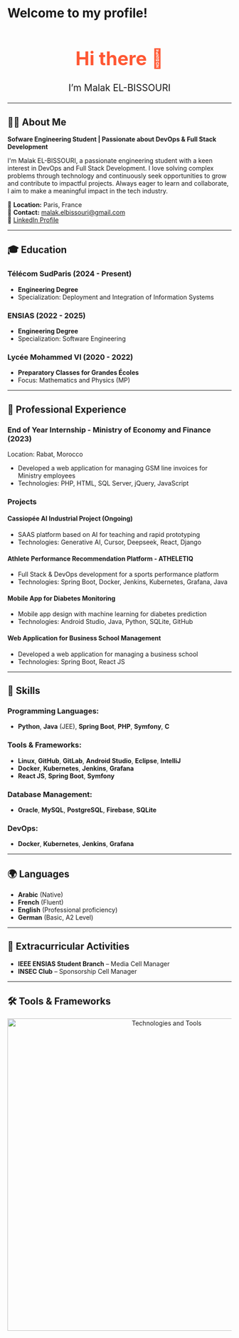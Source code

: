 # Welcome to my profile!

<div align="center">
  <h1 style="color: #FF5733; font-size: 3em;">Hi there 👋</h1>
  <p style="font-size: 1.5em;">I’m Malak EL-BISSOURI</p>
</div>

---
  
## 👩‍💻 About Me

**Sofware Engineering Student | Passionate about DevOps & Full Stack Development**  

I'm Malak EL-BISSOURI, a passionate engineering student with a keen interest in DevOps and Full Stack Development. I love solving complex problems through technology and continuously seek opportunities to grow and contribute to impactful projects. Always eager to learn and collaborate, I aim to make a meaningful impact in the tech industry.

📍 **Location:** Paris, France  
📧 **Contact:** malak.elbissouri@gmail.com  
🔗 [LinkedIn Profile](https://www.linkedin.com/in/malak-el-bissouri-9b764a255/)

---

## 🎓 Education

### Télécom SudParis (2024 - Present)  
- **Engineering Degree**  
- Specialization: Deployment and Integration of Information Systems

### ENSIAS (2022 - 2025)  
- **Engineering Degree**  
- Specialization: Software Engineering

### Lycée Mohammed VI (2020 - 2022)  
- **Preparatory Classes for Grandes Écoles**  
- Focus: Mathematics and Physics (MP)

---

## 💼 Professional Experience

### **End of Year Internship** - Ministry of Economy and Finance (2023)  
Location: Rabat, Morocco  
- Developed a web application for managing GSM line invoices for Ministry employees  
- Technologies: PHP, HTML, SQL Server, jQuery, JavaScript

### **Projects**

#### **Cassiopée AI Industrial Project** (Ongoing)  
- SAAS platform based on AI for teaching and rapid prototyping  
- Technologies: Generative AI, Cursor, Deepseek, React, Django

#### **Athlete Performance Recommendation Platform - ATHELETIQ**  
- Full Stack & DevOps development for a sports performance platform  
- Technologies: Spring Boot, Docker, Jenkins, Kubernetes, Grafana, Java

#### **Mobile App for Diabetes Monitoring**  
- Mobile app design with machine learning for diabetes prediction  
- Technologies: Android Studio, Java, Python, SQLite, GitHub

#### **Web Application for Business School Management**  
- Developed a web application for managing a business school  
- Technologies: Spring Boot, React JS

---

## 🔧 Skills

### Programming Languages:
- **Python**, **Java** (JEE), **Spring Boot**, **PHP**, **Symfony**, **C**

### Tools & Frameworks:
- **Linux**, **GitHub**, **GitLab**, **Android Studio**, **Eclipse**, **IntelliJ**  
- **Docker**, **Kubernetes**, **Jenkins**, **Grafana**  
- **React JS**, **Spring Boot**, **Symfony**

### Database Management:
- **Oracle**, **MySQL**, **PostgreSQL**, **Firebase**, **SQLite**

### DevOps:
- **Docker**, **Kubernetes**, **Jenkins**, **Grafana**

---

## 🌍 Languages

- **Arabic** (Native)  
- **French** (Fluent)  
- **English** (Professional proficiency)  
- **German** (Basic, A2 Level)

---

## 🌟 Extracurricular Activities

- **IEEE ENSIAS Student Branch** – Media Cell Manager  
- **INSEC Club** – Sponsorship Cell Manager

---

## 🛠 Tools & Frameworks

<div align="center">
  <img src="https://skillicons.dev/icons?i=python,c,unity,intellij,eclipse,html,css,js,php,postgresql,vscode,visualstudio,latex" alt="Technologies and Tools" width="700">
</div>


